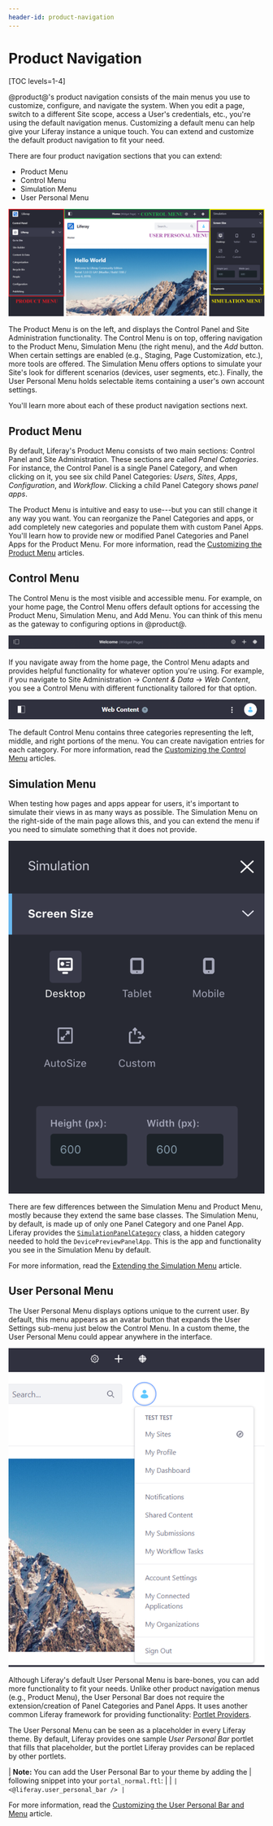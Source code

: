 ```yaml
---
header-id: product-navigation
---
```


# Product Navigation

[TOC levels=1-4]

@product@'s product navigation consists of the main menus you use to customize,
configure, and navigate the system. When you edit a page, switch to a different
Site scope, access a User's credentials, etc., you're using the default
navigation menus. Customizing a default menu can help give your Liferay instance
a unique touch. You can extend and customize the default product navigation to
fit your need.

There are four product navigation sections that you can extend:

- Product Menu
- Control Menu
- Simulation Menu
- User Personal Menu

![Figure 1: The main product navigation menus include the Product Menu, Control Menu, Simulation Menu and User Personal Menu.](../../images/product-navigation-summary.png)

The Product Menu is on the left, and displays the Control Panel and Site
Administration functionality. The Control Menu is on top, offering navigation to
the Product Menu, Simulation Menu (the right menu), and the *Add* button. When
certain settings are enabled (e.g., Staging, Page Customization, etc.), more
tools are offered. The Simulation Menu offers options to simulate your Site's
look for different scenarios (devices, user segments, etc.). Finally, the User
Personal Menu holds selectable items containing a user's own account settings.

You'll learn more about each of these product navigation sections next.

## Product Menu

By default, Liferay's Product Menu consists of two main sections: Control Panel
and Site Administration. These sections are called *Panel Categories*. For
instance, the Control Panel is a single Panel Category, and when clicking on it,
you see six child Panel Categories: *Users*, *Sites*, *Apps*, *Configuration*,
and *Workflow*. Clicking a child Panel Category shows *panel apps*.

The Product Menu is intuitive and easy to use---but you can still change it any
way you want. You can reorganize the Panel Categories and apps, or add
completely new categories and populate them with custom Panel Apps. You'll
learn how to provide new or modified Panel Categories and Panel Apps for the
Product Menu. For more information, read the
[Customizing the Product Menu](/docs/7-2/customization/-/knowledge_base/c/customizing-the-product-menu)
articles.

## Control Menu

The Control Menu is the most visible and accessible menu. For example, on your 
home page, the Control Menu offers default options for accessing the Product
Menu, Simulation Menu, and Add Menu. You can think of this menu as the gateway
to configuring options in @product@.

![Figure 2: The Control Menu has three configurable areas: left, right, and middle. It also displays the title and type of page that you are currently viewing.](../../images/control-menu-home.png)

If you navigate away from the home page, the Control Menu adapts and provides
helpful functionality for whatever option you're using. For example, if you
navigate to Site Administration &rarr; *Content & Data* &rarr; *Web Content*,
you see a Control Menu with different functionality tailored for that option.

![Figure 3: When switching your context to web content, the Control Menu adapts to provide helpful options for that area.](../../images/control-menu-web-content.png)

The default Control Menu contains three categories representing the left,
middle, and right portions of the menu. You can create navigation entries for
each category. For more information, read the
[Customizing the Control Menu](/docs/7-2/customization/-/knowledge_base/c/customizing-the-control-menu)
articles.

## Simulation Menu

When testing how pages and apps appear for users, it's important to simulate
their views in as many ways as possible. The Simulation Menu on the right-side
of the main page allows this, and you can extend the menu if you need to
simulate something that it does not provide.

![Figure 4: The Simulation Menu offers a device preview application.](../../images/simulation-menu-preview.png)

There are few differences between the Simulation Menu and Product Menu, mostly
because they extend the same base classes. The Simulation Menu, by default, is
made up of only one Panel Category and one Panel App. Liferay provides the
[`SimulationPanelCategory`](https://github.com/liferay/liferay-portal/blob/7.2.0-ga1/modules/apps/product-navigation/product-navigation-simulation-web/src/main/java/com/liferay/product/navigation/simulation/web/internal/application/list/SimulationPanelCategory.java)
class, a hidden category needed to hold the `DevicePreviewPanelApp`. This is the
app and functionality you see in the Simulation Menu by default.

For more information, read the
[Extending the Simulation Menu](/docs/7-2/customization/-/knowledge_base/c/extending-the-simulation-menu)
article.

## User Personal Menu

The User Personal Menu displays options unique to the current user. By default,
this menu appears as an avatar button that expands the User Settings sub-menu
just below the Control Menu. In a custom theme, the User Personal Menu could
appear anywhere in the interface.

![Figure 5: By default, the User Personal Menu contains the signed-in user's avatar, which opens the user's settings when selected.](../../images/user-personal-menu.png)

Although Liferay's default User Personal Menu is bare-bones, you can
add more functionality to fit your needs. Unlike other product navigation menus
(e.g., Product Menu), the User Personal Bar does not require the
extension/creation of Panel Categories and Panel Apps. It uses another common
Liferay framework for providing functionality:
[Portlet Providers](/docs/7-2/frameworks/-/knowledge_base/f/embedding-portlets-in-themes).

The User Personal Menu can be seen as a placeholder in every Liferay theme. By
default, Liferay provides one sample *User Personal Bar* portlet that fills that
placeholder, but the portlet Liferay provides can be replaced by other portlets.

| **Note:** You can add the User Personal Bar to your theme by adding the
| following snippet into your `portal_normal.ftl`:
| 
| ```
| <@liferay.user_personal_bar />
| ```

For more information, read the
[Customizing the User Personal Bar and Menu](/docs/7-2/customization/-/knowledge_base/c/customizing-the-user-personal-bar-and-menu)
article.
